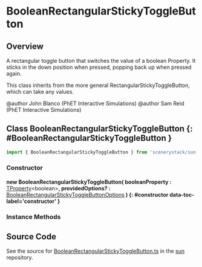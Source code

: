 # BooleanRectangularStickyToggleButton

## Overview

A rectangular toggle button that switches the value of a boolean Property.  It sticks in the down position when
pressed, popping back up when pressed again.

This class inherits from the more general RectangularStickyToggleButton, which can take any values.

@author John Blanco (PhET Interactive Simulations)
@author Sam Reid (PhET Interactive Simulations)

## Class BooleanRectangularStickyToggleButton {: #BooleanRectangularStickyToggleButton }


```js
import { BooleanRectangularStickyToggleButton } from 'scenerystack/sun';
```
### Constructor

#### new BooleanRectangularStickyToggleButton( booleanProperty : <span style="font-weight: 400;">[TProperty](../axon/TProperty.md)&lt;<span style="color: hsla(calc(var(--md-hue) + 180deg),80%,40%,1);">boolean</span>&gt;</span>, providedOptions? : <span style="font-weight: 400;">[BooleanRectangularStickyToggleButtonOptions](../sun/BooleanRectangularStickyToggleButton.md#BooleanRectangularStickyToggleButtonOptions)</span> ) {: #constructor data-toc-label='constructor' }

### Instance Methods





## Source Code

See the source for [BooleanRectangularStickyToggleButton.ts](https://github.com/phetsims/sun/blob/main/js/buttons/BooleanRectangularStickyToggleButton.ts) in the [sun](https://github.com/phetsims/sun) repository.
